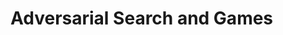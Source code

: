 # Adversarial Search and Games

<!-- ## Adversarial Search -->

<!-- **Adversarial search is a search, where we examine the problem which arises when -->

<!-- we try to plan ahead of the world and other agents are planning against us.** -->

<!-- The environment with more than one agent is termed as multi-agent environment, -->

<!-- in which each agent is an opponent of other agent and playing against each -->

<!-- other. Each agent needs to consider the action of other agent and effect of that -->

<!-- action on their performance. -->

<!-- Searches in which two or more players with conflicting goals are trying to -->

<!-- explore the same search space for the solution, are called adversarial searches, -->

<!-- often known as Games. -->

<!-- Games are modeled as a Search problem and heuristic evaluation function, and -->

<!-- these are the two main factors which help to model and solve games in AI. -->

<!-- ## Game Theory -->

<!-- **Game theory is the study of mathematical models of strategic interactions -->

<!-- among rational agents. It has applications in all fields of social science, as -->

<!-- well as in logic, systems science and computer science.** -->

<!-- *   Types of Games: -->

<!--     1.  Zero-Sum and Non-Zero Sum Games -->

<!--     2.  Simultaneous and Sequential Games -->

<!--     3.  Imperfect Information and Perfect Information Games -->

<!--     4.  Asymmetric and Symmetric Games -->

<!--     5.  Co-operative and Non-Co-operative Games -->

<!-- ## Optimal Decisions in Games -->

<!-- **Games are usually intriguing because they are difficult to solve. Chess, for -->

<!-- example, has an average branching factor of around 35, and games frequently -->

<!-- stretch to 50 moves per player, therefore the search tree has roughly 35100 or -->

<!-- 10154 nodes (despite the search graph having “only” about 1040 unique nodes). As -->

<!-- a result, games, like the real world, necessitate the ability to make some sort -->

<!-- of decision even when calculating the best option is impossible.** -->

<!-- *   The optimal strategy can be found from the minimax value of each node, which -->

<!--     we express as MINIMAX, given a game tree (n). Assuming that both players -->

<!--     play optimally from there through the finish of the game, the utility (for -->

<!--     MAX) of being in the corresponding state is the node's minimax value. -->

<!-- *   [Optimal Decision in Gaming -->

<!--     example](https://www.geeksforgeeks.org/optimal-decision-making-in-games/) -->

<!-- ## Heuristic Alpha–Beta Tree Search -->

<!-- **Alpha-beta pruning is a modified version of the minimax algorithm. It is an -->

<!-- optimization technique for the minimax algorithm.** -->

<!-- *   The two-parameter can be defined as: -->

<!--     *   **Alpha**: The best (highest-value) choice we have found so far at any -->

<!--         point along the path of Maximizer. The initial value of alpha is **-∞**. -->

<!--     *   **Beta**: The best (lowest-value) choice we have found so far at any -->

<!--         point along the path of Minimizer. The initial value of beta is **+∞**. -->

<!-- *   The Alpha-beta pruning to a standard minimax algorithm returns the same move -->

<!--     as the standard algorithm does, but it removes all the nodes which are not -->

<!--     really affecting the final decision but making algorithm slow. Hence by -->

<!--     pruning these nodes, it makes the algorithm fas -->

<!-- *   The main condition which required for alpha-beta pruning is: **α>=β** -->

<!-- *   [Pseudo-code & Working](https://www.javatpoint.com/ai-alpha-beta-pruning) -->

<!-- ## Monte Carlo Tree Search -->

<!-- **Monte Carlo tree search is a heuristic search algorithm for some kinds of -->

<!-- decision processes, most notably those employed in software that plays board -->

<!-- games. In that context MCTS is used to solve the game tree.** -->

<!-- *   MCTS can be broken down into 4 steps: -->

<!--     1.  **Selection**: In this process, the MCTS algorithm traverses the current -->

<!--         tree from the root node using a specific strategy. The strategy uses an -->

<!--         evaluation function to optimally select nodes with the highest estimated -->

<!--         value. -->

<!--         ![MCTS formula](pictures/mcts_formula.png) -->

<!--         where: -->

<!--         *   Si = value of a node i -->

<!--         *   xi = empirical mean of a node i -->

<!--         *   C = a constant -->

<!--         *   t = total number of simulations -->

<!--     2.  **Expansion**: In this process, a new child node is added to the tree to -->

<!--         that node which was optimally reached during the selection process. -->

<!--     3.  **Simulation**: In this process, a simulation is performed by choosing -->

<!--         moves or strategies until a result or predefined state is achieved. -->

<!--     4.  **Backpropagation**: After determining the value of the newly added -->

<!--         node, the remaining tree must be updated. During the process, the number of -->

<!--         simulation stored in each node is incremented. Also, if the new node’s -->

<!--         simulation results in a win, then the number of wins is also incremented. -->

<!-- *   [More -->

<!--     Details](https://www.geeksforgeeks.org/ml-monte-carlo-tree-search-mcts/) -->

<!-- ## Stochastic Game -->

<!-- *   **In game theory, a stochastic game, is a repeated game with probabilistic -->

<!--     transitions played by one or more players. The game is played in a sequence -->

<!--     of stages. At the beginning of each stage the game is in some state.** -->

<!-- *   [Example with backgammon -->

<!--     game](https://www.geeksforgeeks.org/stochastic-games-in-artificial-intelligence/) -->

<!-- ## Partially Observable Games, -->

<!-- *   **A partially observable system is one in which the entire state of the -->

<!--     system is not fully visible to an external sensor. In a partially observable -->

<!--     system the observer may utilise a memory system in order to add information -->

<!--     to the observer's understanding of the system.** -->

<!-- *   Example: A card game in which some of the cards are discarded into a pile face -->

<!--     down. In this case the observer is only able to view their own cards and -->

<!--     potentially those of the dealer. -->

<!-- ## Limitations of Game Search Algorithms, -->
